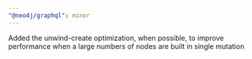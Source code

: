 ```yaml
---
"@neo4j/graphql": minor
---
```


Added the unwind-create optimization, when possible, to improve performance when a large numbers of nodes are built in single mutation

